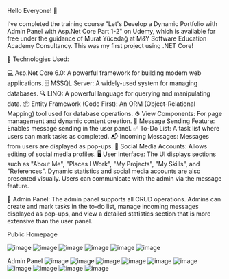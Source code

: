 Hello Everyone! 👋

I’ve completed the training course "Let's Develop a Dynamic Portfolio with Admin Panel with Asp.Net Core Part 1-2" on Udemy, which is available for free under the guidance of Murat Yücedağ at M&Y Software Education Academy Consultancy. This was my first project using .NET Core!

🚀 Technologies Used:

💻 Asp.Net Core 6.0: A powerful framework for building modern web applications.
🗄️ MSSQL Server: A widely-used system for managing databases.
🔍 LINQ: A powerful language for querying and manipulating data.
📦 Entity Framework (Code First): An ORM (Object-Relational Mapping) tool used for database operations.
⚙️ View Components: For page management and dynamic content creation.
📩 Message Sending Feature: Enables message sending in the user panel.
✅ To-Do List: A task list where users can mark tasks as completed.
📬 Incoming Messages: Messages from users are displayed as pop-ups.
📱 Social Media Accounts: Allows editing of social media profiles.
🖥️ User Interface: The UI displays sections such as "About Me", "Places I Work", "My Projects", "My Skills", and "References". 
Dynamic statistics and social media accounts are also presented visually. Users can communicate with the admin via the message feature.

🔑 Admin Panel: The admin panel supports all CRUD operations. Admins can create and mark tasks in the to-do list,
   manage incoming messages displayed as pop-ups, and view a detailed statistics section that is more extensive than the user panel.

Public Homepage

![image](https://github.com/user-attachments/assets/8210f6ae-2701-49f1-bb20-fdf0cc862403)
![image](https://github.com/user-attachments/assets/799a65fb-5e37-46eb-90dc-bd3a1b5bec23)
![image](https://github.com/user-attachments/assets/ac4dd104-b63b-47de-9d63-4830b4bb395c)
![image](https://github.com/user-attachments/assets/308e569b-d53f-4e27-9e58-41eacd41cdc8)
![image](https://github.com/user-attachments/assets/c278dba5-157f-49b8-a04b-0dd8d4bdb383)
![image](https://github.com/user-attachments/assets/dd8a09e2-5e54-44fc-a50f-e141ec8ffdf7)


Admin Panel
![image](https://github.com/user-attachments/assets/82c54b3d-9aba-40f6-8ca8-0ff127b1b370)
![image](https://github.com/user-attachments/assets/679012fb-6f4d-40d9-93cd-993d38d83cb4)
![image](https://github.com/user-attachments/assets/b4d47678-a7d3-4030-910a-7e33f7a2bf7e)
![image](https://github.com/user-attachments/assets/09a6bcea-fe6f-45ef-9421-e498f980580a)
![image](https://github.com/user-attachments/assets/6f9390e6-e1fb-4df4-9c09-f5d9e8f3b17c)
![image](https://github.com/user-attachments/assets/32487166-541b-4de7-a803-8e7ae5262f3a)
![image](https://github.com/user-attachments/assets/21dfa5b2-2ad8-4e78-9c43-dfc87a87fd07)
![image](https://github.com/user-attachments/assets/a142b762-7f7a-484d-8fcb-cfdb323f8048)
![image](https://github.com/user-attachments/assets/c57035b0-2698-43c6-a8e3-97ea633cca1f)
![image](https://github.com/user-attachments/assets/fb137c45-586d-4e41-b26d-92fd4e12ef62)










